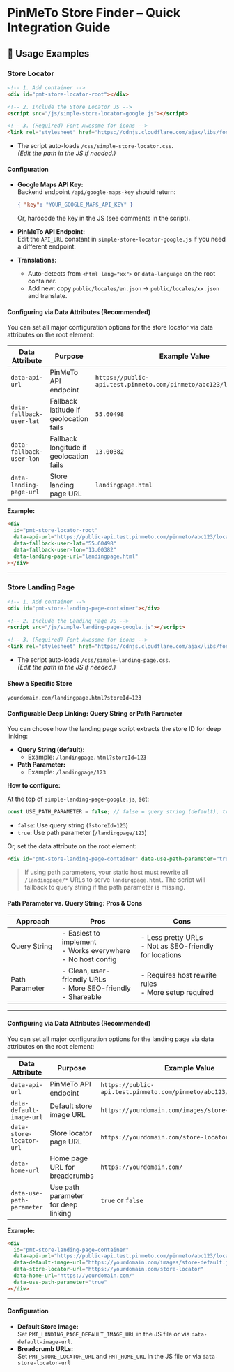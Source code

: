 # PinMeTo Store Finder – Quick Integration Guide

## 📄 Usage Examples

### Store Locator

```html
<!-- 1. Add container -->
<div id="pmt-store-locator-root"></div>

<!-- 2. Include the Store Locator JS -->
<script src="/js/simple-store-locator-google.js"></script>

<!-- 3. (Required) Font Awesome for icons -->
<link rel="stylesheet" href="https://cdnjs.cloudflare.com/ajax/libs/font-awesome/6.4.0/css/all.min.css">
```

- The script auto-loads `/css/simple-store-locator.css`.  
  *(Edit the path in the JS if needed.)*

#### Configuration

- **Google Maps API Key:**  
  Backend endpoint `/api/google-maps-key` should return:
  ```json
  { "key": "YOUR_GOOGLE_MAPS_API_KEY" }
  ```
  Or, hardcode the key in the JS (see comments in the script).

- **PinMeTo API Endpoint:**  
  Edit the `API_URL` constant in `simple-store-locator-google.js` if you need a different endpoint.

- **Translations:**  
  - Auto-detects from `<html lang="xx">` or `data-language` on the root container.
  - Add new: copy `public/locales/en.json` → `public/locales/xx.json` and translate.

#### Configuring via Data Attributes (Recommended)

You can set all major configuration options for the store locator via data attributes on the root element:

| Data Attribute                | Purpose                                 | Example Value                                  |
|-------------------------------|-----------------------------------------|------------------------------------------------|
| `data-api-url`                | PinMeTo API endpoint                    | `https://public-api.test.pinmeto.com/pinmeto/abc123/locations.json` |
| `data-fallback-user-lat`      | Fallback latitude if geolocation fails  | `55.60498`                                     |
| `data-fallback-user-lon`      | Fallback longitude if geolocation fails | `13.00382`                                     |
| `data-landing-page-url`       | Store landing page URL                  | `landingpage.html`                             |

**Example:**
```html
<div
  id="pmt-store-locator-root"
  data-api-url="https://public-api.test.pinmeto.com/pinmeto/abc123/locations.json"
  data-fallback-user-lat="55.60498"
  data-fallback-user-lon="13.00382"
  data-landing-page-url="landingpage.html"
></div>
```

---

### Store Landing Page

```html
<!-- 1. Add container -->
<div id="pmt-store-landing-page-container"></div>

<!-- 2. Include the Landing Page JS -->
<script src="/js/simple-landing-page-google.js"></script>

<!-- 3. (Required) Font Awesome for icons -->
<link rel="stylesheet" href="https://cdnjs.cloudflare.com/ajax/libs/font-awesome/6.4.0/css/all.min.css">
```

- The script auto-loads `/css/simple-landing-page.css`.  
  *(Edit the path in the JS if needed.)*

#### Show a Specific Store

```text
yourdomain.com/landingpage.html?storeId=123
```

#### Configurable Deep Linking: Query String or Path Parameter

You can choose how the landing page script extracts the store ID for deep linking:

- **Query String (default):**
  - Example: `/landingpage.html?storeId=123`
- **Path Parameter:**
  - Example: `/landingpage/123`

**How to configure:**

At the top of `simple-landing-page-google.js`, set:
```js
const USE_PATH_PARAMETER = false; // false = query string (default), true = path parameter
```
- `false`: Use query string (`?storeId=123`)
- `true`: Use path parameter (`/landingpage/123`)

Or, set the data attribute on the root element:
```html
<div id="pmt-store-landing-page-container" data-use-path-parameter="true"></div>
```

> If using path parameters, your static host must rewrite all `/landingpage/*` URLs to serve `landingpage.html`.
> The script will fallback to query string if the path parameter is missing.

#### Path Parameter vs. Query String: Pros & Cons

| Approach         | Pros                                                                 | Cons                                                      |
|------------------|----------------------------------------------------------------------|-----------------------------------------------------------|
| Query String     | - Easiest to implement<br>- Works everywhere<br>- No host config    | - Less pretty URLs<br>- Not as SEO-friendly for locations |
| Path Parameter   | - Clean, user-friendly URLs<br>- More SEO-friendly<br>- Shareable   | - Requires host rewrite rules<br>- More setup required    |

---

#### Configuring via Data Attributes (Recommended)

You can set all major configuration options for the landing page via data attributes on the root element:

| Data Attribute                | Purpose                                 | Example Value                                  |
|-------------------------------|-----------------------------------------|------------------------------------------------|
| `data-api-url`                | PinMeTo API endpoint                    | `https://public-api.test.pinmeto.com/pinmeto/abc123/locations.json` |
| `data-default-image-url`      | Default store image URL                 | `https://yourdomain.com/images/store-default.jpg` |
| `data-store-locator-url`      | Store locator page URL                  | `https://yourdomain.com/store-locator`         |
| `data-home-url`               | Home page URL for breadcrumbs           | `https://yourdomain.com/`                      |
| `data-use-path-parameter`     | Use path parameter for deep linking     | `true` or `false`                              |

**Example:**
```html
<div
  id="pmt-store-landing-page-container"
  data-api-url="https://public-api.test.pinmeto.com/pinmeto/abc123/locations.json"
  data-default-image-url="https://yourdomain.com/images/store-default.jpg"
  data-store-locator-url="https://yourdomain.com/store-locator"
  data-home-url="https://yourdomain.com/"
  data-use-path-parameter="true"
></div>
```

---

#### Configuration

- **Default Store Image:**  
  Set `PMT_LANDING_PAGE_DEFAULT_IMAGE_URL` in the JS file or via `data-default-image-url`.
- **Breadcrumb URLs:**  
  Set `PMT_STORE_LOCATOR_URL` and `PMT_HOME_URL` in the JS file or via `data-store-locator-url`